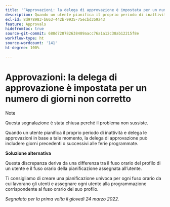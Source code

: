 ```yaml
---
title: '“Approvazioni: la delega di approvazione è impostata per un numero di giorni non corretto”'
description: Quando un utente pianifica il proprio periodo di inattività e delega le approvazioni in base a tale momento, la delega di approvazione può includere giorni precedenti o successivi alle ferie programmate.
exl-id: 8d978983-b663-442b-9935-75ecbd359a43
feature: Approvals
hidefromtoc: true
source-git-commit: 688d728782638489aacc76a1a12c38ab12215f8e
workflow-type: ht
source-wordcount: '141'
ht-degree: 100%

---
```


# Approvazioni: la delega di approvazione è impostata per un numero di giorni non corretto

>[!NOTE]
>
>Questa segnalazione è stata chiusa perché il problema non sussiste.

Quando un utente pianifica il proprio periodo di inattività e delega le approvazioni in base a tale momento, la delega di approvazione può includere giorni precedenti o successivi alle ferie programmate.

**Soluzione alternativa**

Questa discrepanza deriva da una differenza tra il fuso orario del profilo di un utente e il fuso orario della pianificazione assegnata all’utente.

Ti consigliamo di creare una pianificazione univoca per ogni fuso orario da cui lavorano gli utenti e assegnare ogni utente alla programmazione corrispondente al fuso orario del suo profilo.

_Segnalato per la prima volta il giovedì 24 marzo 2022._
